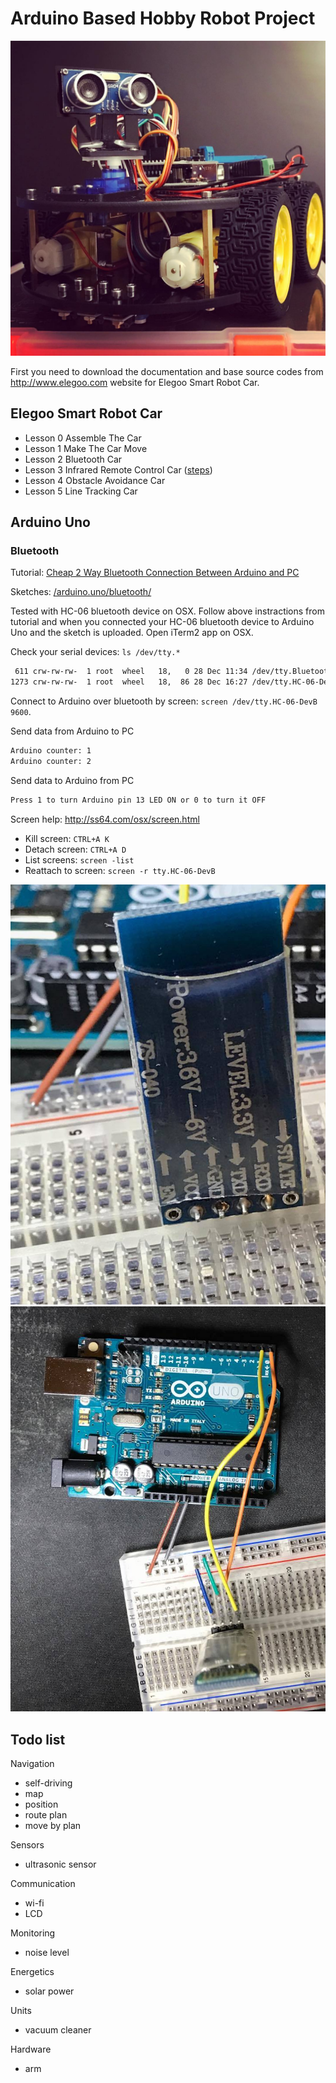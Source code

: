 # Arduino Based Hobby Robot Project

![Elegoo Smart Robot Car](/readme/car.jpg)

First you need to download the documentation and base source codes from http://www.elegoo.com website for Elegoo Smart Robot Car.

## Elegoo Smart Robot Car

- Lesson 0 Assemble The Car
- Lesson 1 Make The Car Move
- Lesson 2 Bluetooth Car
- Lesson 3 Infrared Remote Control Car ([steps](/elegoo.smart.robot.car/infrared.remote.control.ino))
- Lesson 4 Obstacle Avoidance Car
- Lesson 5 Line Tracking Car

## Arduino Uno

### Bluetooth

Tutorial: [Cheap 2 Way Bluetooth Connection Between Arduino and PC](http://www.instructables.com/id/Cheap-2-Way-Bluetooth-Connection-Between-Arduino-a/?ALLSTEPS)

Sketches: [/arduino.uno/bluetooth/](/arduino.uno/bluetooth/)

Tested with HC-06 bluetooth device on OSX. Follow above instractions from tutorial and when you connected your HC-06 bluetooth device to Arduino Uno and the sketch is uploaded. Open iTerm2 app on OSX.

Check your serial devices: `ls /dev/tty.*`
```sh
 611 crw-rw-rw-  1 root  wheel   18,   0 28 Dec 11:34 /dev/tty.Bluetooth-Incoming-Port
1273 crw-rw-rw-  1 root  wheel   18,  86 28 Dec 16:27 /dev/tty.HC-06-DevB
```

Connect to Arduino over bluetooth by screen: `screen /dev/tty.HC-06-DevB 9600`.

Send data from Arduino to PC
```sh
Arduino counter: 1
Arduino counter: 2
```
Send data to Arduino from PC
```sh
Press 1 to turn Arduino pin 13 LED ON or 0 to turn it OFF
```

Screen help: http://ss64.com/osx/screen.html
- Kill screen: `CTRL+A K`
- Detach screen: `CTRL+A D`
- List screens: `screen -list`
- Reattach to screen: `screen -r tty.HC-06-DevB`

![Arduino with Bluetooth A](/readme/bluetooth.a.jpg)
![Arduino with Bluetooth B](/readme/bluetooth.b.jpg)


## Todo list

Navigation
- self-driving
- map
- position
- route plan
- move by plan

Sensors
- ultrasonic sensor

Communication
- wi-fi
- LCD

Monitoring
- noise level

Energetics
- solar power

Units
- vacuum cleaner

Hardware
- arm
